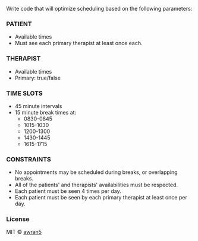 Write code that will optimize scheduling based on the following parameters:

### PATIENT
- Available times
- Must see each primary therapist at least once each.

### THERAPIST
- Available times
- Primary: true/false

### TIME SLOTS
- 45 minute intervals
- 15 minute break times at:
  - 0830-0845
  - 1015-1030
  - 1200-1300
  - 1430-1445
  - 1615-1715

### CONSTRAINTS
- No appointments may be scheduled during breaks, or overlapping breaks.
- All of the patients' and therapists' availabilities must be respected.
- Each patient must be seen 4 times per day.
- Each patient must be seen by each primary therapist at least once per day.

### License

MIT © [awran5](https://github.com/awran5/)
